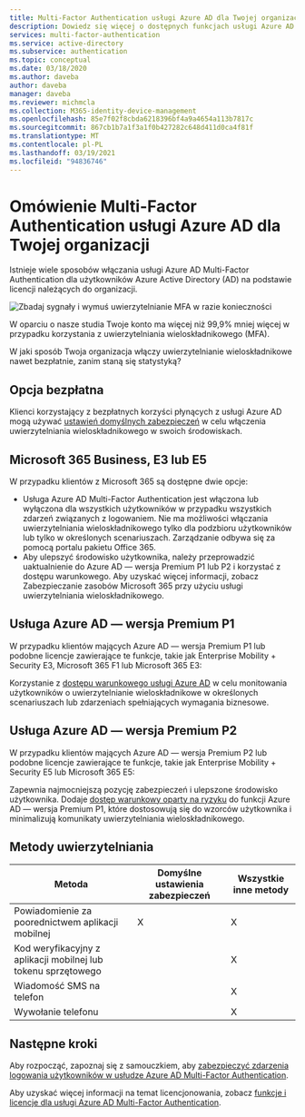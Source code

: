 ```yaml
---
title: Multi-Factor Authentication usługi Azure AD dla Twojej organizacji — Azure Active Directory
description: Dowiedz się więcej o dostępnych funkcjach usługi Azure AD Multi-Factor Authentication w organizacji w oparciu o model licencji
services: multi-factor-authentication
ms.service: active-directory
ms.subservice: authentication
ms.topic: conceptual
ms.date: 03/18/2020
ms.author: daveba
author: daveba
manager: daveba
ms.reviewer: michmcla
ms.collection: M365-identity-device-management
ms.openlocfilehash: 85e7f02f8cbda6218396bf4a9a4654a113b7817c
ms.sourcegitcommit: 867cb1b7a1f3a1f0b427282c648d411d0ca4f81f
ms.translationtype: MT
ms.contentlocale: pl-PL
ms.lasthandoff: 03/19/2021
ms.locfileid: "94836746"
---
```

# <a name="overview-of-azure-ad-multi-factor-authentication-for-your-organization"></a>Omówienie Multi-Factor Authentication usługi Azure AD dla Twojej organizacji

Istnieje wiele sposobów włączania usługi Azure AD Multi-Factor Authentication dla użytkowników Azure Active Directory (AD) na podstawie licencji należących do organizacji. 

![Zbadaj sygnały i wymuś uwierzytelnianie MFA w razie konieczności](./media/concept-fundamentals-mfa-get-started/verify-signals-and-perform-mfa-if-required.png)

W oparciu o nasze studia Twoje konto ma więcej niż 99,9% mniej więcej w przypadku korzystania z uwierzytelniania wieloskładnikowego (MFA).

W jaki sposób Twoja organizacja włączy uwierzytelnianie wieloskładnikowe nawet bezpłatnie, zanim staną się statystyką?

## <a name="free-option"></a>Opcja bezpłatna

Klienci korzystający z bezpłatnych korzyści płynących z usługi Azure AD mogą używać [ustawień domyślnych zabezpieczeń](../fundamentals/concept-fundamentals-security-defaults.md) w celu włączenia uwierzytelniania wieloskładnikowego w swoich środowiskach.

## <a name="microsoft-365-business-e3-or-e5"></a>Microsoft 365 Business, E3 lub E5

W przypadku klientów z Microsoft 365 są dostępne dwie opcje:

* Usługa Azure AD Multi-Factor Authentication jest włączona lub wyłączona dla wszystkich użytkowników w przypadku wszystkich zdarzeń związanych z logowaniem. Nie ma możliwości włączania uwierzytelniania wieloskładnikowego tylko dla podzbioru użytkowników lub tylko w określonych scenariuszach. Zarządzanie odbywa się za pomocą portalu pakietu Office 365. 
* Aby ulepszyć środowisko użytkownika, należy przeprowadzić uaktualnienie do Azure AD — wersja Premium P1 lub P2 i korzystać z dostępu warunkowego. Aby uzyskać więcej informacji, zobacz Zabezpieczanie zasobów Microsoft 365 przy użyciu usługi uwierzytelniania wieloskładnikowego.

## <a name="azure-ad-premium-p1"></a>Usługa Azure AD — wersja Premium P1

W przypadku klientów mających Azure AD — wersja Premium P1 lub podobne licencje zawierające te funkcje, takie jak Enterprise Mobility + Security E3, Microsoft 365 F1 lub Microsoft 365 E3: 

Korzystanie z [dostępu warunkowego usługi Azure AD](../authentication/tutorial-enable-azure-mfa.md) w celu monitowania użytkowników o uwierzytelnianie wieloskładnikowe w określonych scenariuszach lub zdarzeniach spełniających wymagania biznesowe.

## <a name="azure-ad-premium-p2"></a>Usługa Azure AD — wersja Premium P2

W przypadku klientów mających Azure AD — wersja Premium P2 lub podobne licencje zawierające te funkcje, takie jak Enterprise Mobility + Security E5 lub Microsoft 365 E5: 

Zapewnia najmocniejszą pozycję zabezpieczeń i ulepszone środowisko użytkownika. Dodaje [dostęp warunkowy oparty na ryzyku](../conditional-access/howto-conditional-access-policy-risk.md) do funkcji Azure AD — wersja Premium P1, które dostosowują się do wzorców użytkownika i minimalizują komunikaty uwierzytelniania wieloskładnikowego.

## <a name="authentication-methods"></a>Metody uwierzytelniania

| Metoda | Domyślne ustawienia zabezpieczeń | Wszystkie inne metody |
| --- | --- | --- |
| Powiadomienie za poorednictwem aplikacji mobilnej | X | X |
| Kod weryfikacyjny z aplikacji mobilnej lub tokenu sprzętowego |   | X |
| Wiadomość SMS na telefon |   | X |
| Wywołanie telefonu |   | X |

## <a name="next-steps"></a>Następne kroki

Aby rozpocząć, zapoznaj się z samouczkiem, aby [zabezpieczyć zdarzenia logowania użytkowników w usłudze Azure AD Multi-Factor Authentication](../authentication/tutorial-enable-azure-mfa.md).

Aby uzyskać więcej informacji na temat licencjonowania, zobacz [funkcje i licencje dla usługi Azure AD Multi-Factor Authentication](../authentication/concept-mfa-licensing.md).

